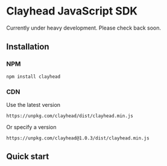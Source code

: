# Clayhead JavaScript SDK

Currently under heavy development. Please check back soon.

## Installation

### NPM

`npm install clayhead`

### CDN 

Use the latest version

`https://unpkg.com/clayhead/dist/clayhead.min.js`

Or specify a version

`https://unpkg.com/clayhead@1.0.3/dist/clayhead.min.js`


## Quick start


